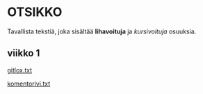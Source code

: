 # OTSIKKO

Tavallista tekstiä, joka sisältää **lihavoituja** ja *kursivoituja* osuuksia.

## viikko 1

[gitlox.txt](https://github.com/AleksiSaxlund/ot-harjoitustyo/blob/main/laskarit/viikko1/gitlog.txt)

[komentorivi.txt](https://github.com/AleksiSaxlund/ot-harjoitustyo/blob/main/laskarit/viikko1/komentorivi.txt)
